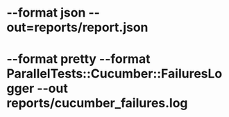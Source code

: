 # --format json --out=reports/report.json
# --format pretty --format ParallelTests::Cucumber::FailuresLogger --out reports/cucumber_failures.log
